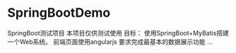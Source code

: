 # SpringBootDemo
SpringBoot测试项目
本项目仅供测试使用
目标：
  使用SpringBoot+MyBatis搭建一个Web系统。
  前端页面使用angularjs
  要求完成最基本的数据展示功能
  ...
  
